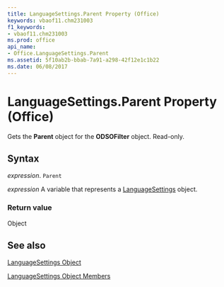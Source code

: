 ```yaml
---
title: LanguageSettings.Parent Property (Office)
keywords: vbaof11.chm231003
f1_keywords:
- vbaof11.chm231003
ms.prod: office
api_name:
- Office.LanguageSettings.Parent
ms.assetid: 5f10ab2b-bbab-7a91-a298-42f12e1c1b22
ms.date: 06/08/2017
---
```



# LanguageSettings.Parent Property (Office)

Gets the  **Parent** object for the **ODSOFilter** object. Read-only.


## Syntax

 _expression_. `Parent`

 _expression_ A variable that represents a [LanguageSettings](./Office.LanguageSettings.md) object.


### Return value

Object


## See also


[LanguageSettings Object](Office.LanguageSettings.md)



[LanguageSettings Object Members](./overview/Library-Reference/languagesettings-members-office.md)

